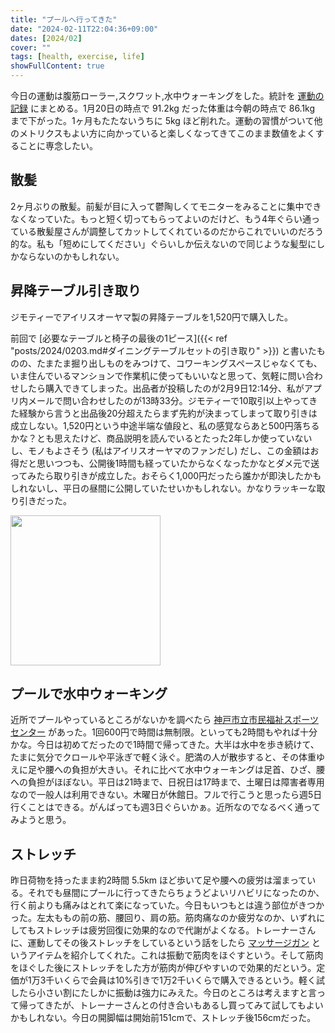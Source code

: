 ```yaml
---
title: "プールへ行ってきた"
date: "2024-02-11T22:04:36+09:00"
dates: [2024/02]
cover: ""
tags: [health, exercise, life]
showFullContent: true
---
```


今日の運動は腹筋ローラー,スクワット,水中ウォーキングをした。統計を [運動の記録](https://docs.google.com/spreadsheets/d/1bg85QtM-LciUgey8I79uI7vW2PEwsP6TVdeIRVkACBg/edit?usp=sharing) にまとめる。1月20日の時点で 91.2kg だった体重は今朝の時点で 86.1kg まで下がった。1ヶ月もたたないうちに 5kg ほど削れた。運動の習慣がついて他のメトリクスもよい方に向かっていると楽しくなってきてこのまま数値をよくすることに専念したい。

## 散髪

2ヶ月ぶりの散髪。前髪が目に入って鬱陶しくてモニターをみることに集中できなくなっていた。もっと短く切ってもらってよいのだけど、もう4年ぐらい通っている散髪屋さんが調整してカットしてくれているのだからこれでいいのだろう的な。私も「短めにしてください」ぐらいしか伝えないので同じような髪型にしかならないのかもしれない。

## 昇降テーブル引き取り

ジモティーでアイリスオーヤマ製の昇降テーブルを1,520円で購入した。

前回で [必要なテーブルと椅子の最後の1ピース]({{< ref "posts/2024/0203.md#ダイニングテーブルセットの引き取り" >}}) と書いたものの、たまたま掘り出しものをみつけて、コワーキングスペースじゃなくても、いま住んでいるマンションで作業机に使ってもいいなと思って、気軽に問い合わせしたら購入できてしまった。出品者が投稿したのが2月9日12:14分、私がアプリ内メールで問い合わせしたのが13時33分。ジモティーで10取引以上やってきた経験から言うと出品後20分超えたらまず先約が決まってしまって取り引きは成立しない。1,520円という中途半端な値段と、私の感覚ならあと500円落ちるかな？とも思えたけど、商品説明を読んでいるとたった2年しか使っていないし、モノもよさそう (私はアイリスオーヤマのファンだし)  だし、この金額はお得だと思いつつも、公開後1時間も経っていたからなくなったかなとダメ元で送ってみたら取り引きが成立した。おそらく1,000円だったら誰かが即決したかもしれないし、平日の昼間に公開していたせいかもしれない。かなりラッキーな取り引きだった。

<a href="https://amzn.to/42zRn44" target="_blank"><img src="https://m.media-amazon.com/images/I/41ahiXzyRDL._AC_SX679_.jpg" width="240" /></a>

## プールで水中ウォーキング

近所でプールやっているところがないかを調べたら [神戸市立市民福祉スポーツセンター](https://www.cospa-wellness.co.jp/corp/kobefukushi-sc/) があった。1回600円で時間は無制限。といっても2時間もやれば十分かな。今日は初めてだったので1時間で帰ってきた。大半は水中を歩き続けて、たまに気分でクロールや平泳ぎで軽く泳ぐ。肥満の人が散歩すると、その体重ゆえに足や腰への負担が大きい。それに比べて水中ウォーキングは足首、ひざ、腰への負担がほぼない。平日は21時まで、日祝日は17時まで、土曜日は障害者専用なので一般人は利用できない。木曜日が休館日。フルで行こうと思ったら週5日行くことはできる。がんばっても週3日ぐらいかぁ。近所なのでなるべく通ってみようと思う。

## ストレッチ

昨日荷物を持ったまま約2時間 5.5km ほど歩いて足や腰への疲労は溜まっている。それでも昼間にプールに行ってきたらちょうどよいリハビリになったのか、行く前よりも痛みはとれて楽になっていた。今日もいつもとは違う部位がきつかった。左太ももの前の筋、腰回り、肩の筋。筋肉痛なのか疲労なのか、いずれにしてもストレッチは疲労回復に効果的なので代謝がよくなる。トレーナーさんに、運動してその後ストレッチをしているという話をしたら [マッサージガン](https://prtimes.jp/main/html/rd/p/000000080.000012643.html) というアイテムを紹介してくれた。これは振動で筋肉をほぐすという。そして筋肉をほぐした後にストレッチをした方が筋肉が伸びやすいので効果的だという。定価が1万3千いくらで会員は10%引きで1万2千いくらで購入できるという。軽く試したら小さい割にたしかに振動は強力にみえた。今日のところは考えますと言って帰ってきたが、トレーナーさんとの付き合いもあるし買ってみて試してもよいかもしれない。今日の開脚幅は開始前151cmで、ストレッチ後156cmだった。
